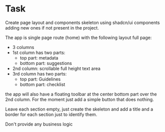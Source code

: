# Task

Create page layout and components skeleton using shadcn/ui components adding new ones if not present
in the project.

The app is single page route (home) with the following layout full page:
- 3 columns
- 1st column has two parts:
  - top part: metadata
  - bottom part: suggestions
- 2nd column: scrollable full height text area
- 3rd column has two parts:
  - top part: Guidelines
  - bottom part: checklist

the app will also have a floating toolbar at the center bottom part over the 2nd column. For the moment
just add a simple button that does nothing.

Leave each section empty, just create the skeleton and add a title and a border for each section just to identify them.

Don't provide any business logic
